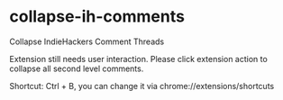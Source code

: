 # collapse-ih-comments
Collapse IndieHackers Comment Threads

Extension still needs user interaction. Please click extension action to collapse all second level comments.

Shortcut: Ctrl + B, you can change it via chrome://extensions/shortcuts
